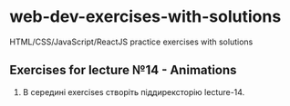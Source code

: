 # web-dev-exercises-with-solutions
HTML/CSS/JavaScript/ReactJS practice exercises with solutions
## Exercises for lecture №14 - Animations

1. В середині exercises створіть піддирексторію lecture-14. 


```css

```

